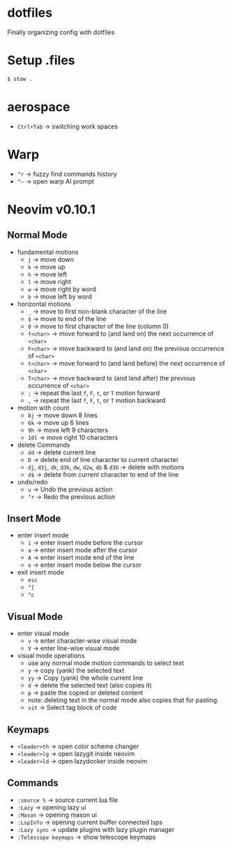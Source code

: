 # dotfiles

Finally organizing config with dotfiles

# Setup .files

```sh
$ stow .
```

# aerospace

-   `Ctrl+Tab` -> switching work spaces

# Warp

-   `^r` -> fuzzy find commands history
-   `^~` -> open warp AI prompt

# Neovim v0.10.1

## Normal Mode

-   fundamental motions
    -   `j` -> move down
    -   `k` -> move up
    -   `h` -> move left
    -   `l` -> move right
    -   `w` -> move right by word
    -   `b` -> move left by word
-   horizontal motions
    -   `_` -> move to first non-blank character of the line
    -   `$` -> move to end of the line
    -   `0` -> move to first character of the line (column 0)
    -   `f<char>` -> move forward to (and land on) the next occurrence of `<char>`
    -   `F<char>` -> move backward to (and land on) the previous occurrence of `<char>`
    -   `t<char>` -> move forward to (and land before) the next occurrence of `<char>`
    -   `T<char>` -> move backward to (and land after) the previous occurrence of `<char>`
    -   `;` -> repeat the last `f`, `F`, `t`, or `T` motion forward
    -   `,` -> repeat the last `f`, `F`, `t`, or `T` motion backward
-   motion with count
    -   `8j` -> move down 8 lines
    -   `6k` -> move up 6 lines
    -   `9h` -> move left 9 characters
    -   `10l` -> move right 10 characters
-   delete Commands
    -   `dd` -> delete current line
    -   `D` -> delete end of line character to current character
    -   `dj`, `d3j`, `dk`, `d3k`, `dw`, `d2w`, `db` & `d3b` -> delete with motions
    -   `d$` -> delete from current character to end of the line
-   undo/redo
    -   `u` -> Undo the previous action
    -   `^r` -> Redo the previous action

## Insert Mode

-   enter insert mode
    -   `i` -> enter insert mode before the cursor
    -   `a` -> enter insert mode after the cursor
    -   `A` -> enter insert mode end of the line
    -   `o` -> enter insert mode below the cursor
-   exit insert mode
    -   `esc`
    -   `^[`
    -   `^c`

## Visual Mode

-   enter visual mode
    -   `v` -> enter character-wise visual mode
    -   `V` -> enter line-wise visual mode
-   visual mode operations
    -   use any normal mode motion commands to select text
    -   `y` -> copy (yank) the selected text
    -   `yy` -> Copy (yank) the whole current line
    -   `d` -> delete the selected text (also copies it)
    -   `p` -> paste the copied or deleted content
    -   note: deleting text in the normal mode also copies that for pasting.
    -   `vit` -> Select tag block of code

## Keymaps

-   `<leader>th` -> open color scheme changer
-   `<leader>lg` -> open lazygit inside neovim
-   `<leader>ld` -> open lazydocker inside neovim

## Commands

-   `:source %` -> source current lua file
-   `:Lazy` -> opening lazy ui
-   `:Mason` -> opening mason ui
-   `:LspInfo` -> opening current buffer connected lsps
-   `:Lazy sync` -> update plugins with lazy plugin manager
-   `:Telescope keymaps` -> show telescope keymaps
